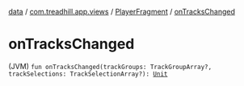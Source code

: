 [data](../../index.md) / [com.treadhill.app.views](../index.md) / [PlayerFragment](index.md) / [onTracksChanged](./on-tracks-changed.md)

# onTracksChanged

(JVM) `fun onTracksChanged(trackGroups: TrackGroupArray?, trackSelections: TrackSelectionArray?): `[`Unit`](https://kotlinlang.org/api/latest/jvm/stdlib/kotlin/-unit/index.html)